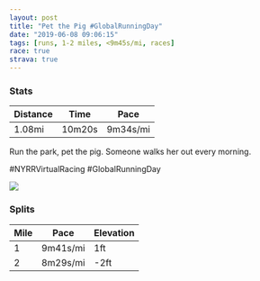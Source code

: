 ```yaml
---
layout: post
title: "Pet the Pig #GlobalRunningDay"
date: "2019-06-08 09:06:15"
tags: [runs, 1-2 miles, <9m45s/mi, races]
race: true
strava: true
---
```


### Stats

| Distance | Time | Pace |
|----------|------|------|
|1.08mi|10m20s|9m34s/mi|

Run the park, pet the pig. Someone walks her out every morning.

#NYRRVirtualRacing #GlobalRunningDay

<img src='https://maps.googleapis.com/maps/api/staticmap?maptype=roadmap&path=enc:mzrwFzaqbMBCAGLg@?OGSW[C?]LQ\EL@RELDNJFNZ@FB?DFD?RHj@\FBFCDDNDXGFGDAFGHm@?UGMMEAKIEEGQGC@[EIICM[QMAO@CH[POh@?HRZD?LNFLf@f@BF\DFFN?ZIJGJ]JcAS[SQy@EECCKQKUKIAULMNCVDZD?DHHL@LXXNFDJJFVVNFVALGNg@Hc@ASWUa@I[_@GQCACGIC[@c@PITCXBVLRJBDDHCTS\QDYAKACMAg@i@YDQPEJ@f@Tn@FHHAFFNBFHJBNTPDHJR@TCD@JEJg@@[CMGIME?IIKUMCEQOSK[YQIWFULEFCJAX@PDLLHVDN`@h@RLJD?LNNDHAF@JGHOP}@ASMSo@ME@&key=AIzaSyC1MId7bFpkLXNAaYhBSTb8jLyiSqzbDtM&size=800x800&markers=color:yellow|label:S|40.73399,-73.98446&markers=color:green|label:F|40.733610000000034,-73.98417999999992'>

### Splits

| Mile | Pace | Elevation |
|------|------|-----------|
|1|9m41s/mi|1ft|
|2|8m29s/mi|-2ft|
